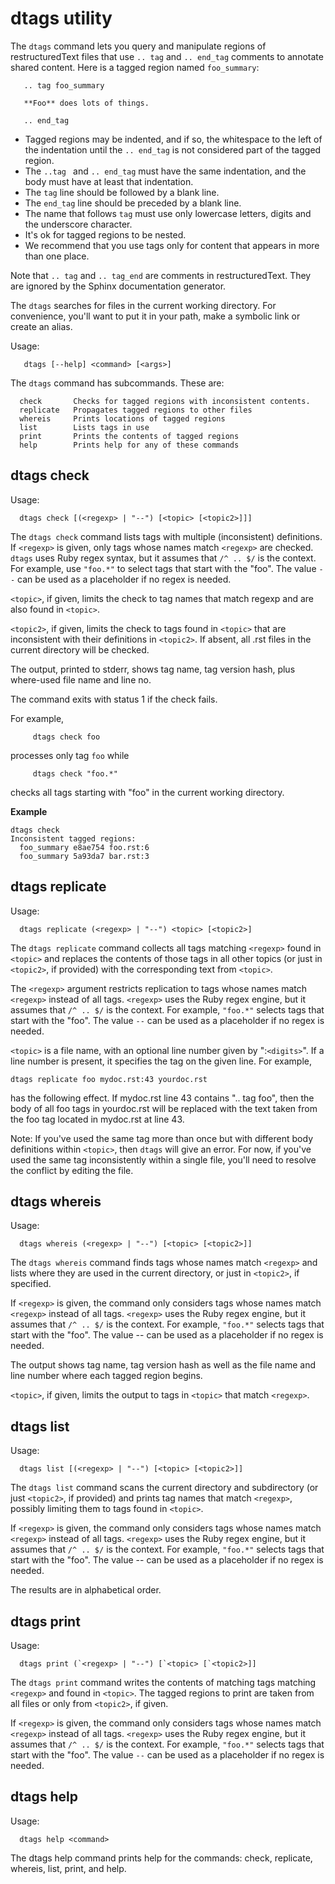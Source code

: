# dtags utility

The `dtags` command lets you query and manipulate regions of
restructuredText files that use `.. tag` and `.. end_tag` comments to
annotate shared content. Here is a tagged region named `foo_summary`:
 
```
   .. tag foo_summary
   
   **Foo** does lots of things.
   
   .. end_tag
```

* Tagged regions may be indented, and if so, the whitespace to the 
left of the indentation until the `.. end_tag` is not considered part
of the tagged region. 
* The `..tag ` and `.. end_tag` must have the same 
indentation, and the body must have at least that indentation.
* The ``tag`` line should be followed by a blank line.
* The ``end_tag`` line should be preceded by a blank line.
* The name that follows ``tag`` must use only lowercase letters, digits and the underscore character.
* It's ok for tagged regions to be nested.
* We recommend that you use tags only for content that appears in more than one place.

Note that `.. tag` and `.. tag_end` are comments in
restructuredText. They are ignored by the Sphinx documentation
generator.

The `dtags` searches for files in the current working directory. For convenience, you'll want to put it in your path, make a symbolic link or create an alias.

Usage:

```
   dtags [--help] <command> [<args>]
```

The `dtags` command has subcommands. These are:

      check       Checks for tagged regions with inconsistent contents.
      replicate   Propagates tagged regions to other files
      whereis     Prints locations of tagged regions
      list        Lists tags in use
      print       Prints the contents of tagged regions
      help        Prints help for any of these commands

## dtags check

Usage:
```
  dtags check [(<regexp> | "--") [<topic> [<topic2>]]]
```
The `dtags check` command lists tags with multiple (inconsistent)
definitions. If `<regexp>` is given, only tags whose names match
`<regexp>` are checked. `dtags` uses Ruby regex syntax, but it assumes
that `/^ .. $/` is the context. For example, use `"foo.*"` to select tags
that start with the "foo". The value `--` can be used as a placeholder
if no regex is needed.

`<topic>`, if given, limits the check to tag names that match regexp and
are also found in `<topic>`.

`<topic2>`, if given, limits the check to tags found in `<topic>` that are
inconsistent with their definitions in `<topic2>`. If absent, all .rst
files in the current directory will be checked.

The output, printed to stderr, shows tag name, tag version hash, plus
where-used file name and line no.

The command exits with status 1 if the check fails.

For example,

```
     dtags check foo
```

processes only tag `foo` while 

```
     dtags check "foo.*"
```	 

checks all tags starting with "foo" in the current working directory.

**Example**
```
dtags check
Inconsistent tagged regions:
  foo_summary e8ae754 foo.rst:6
  foo_summary 5a93da7 bar.rst:3
```

## dtags replicate

Usage: 
```
  dtags replicate (<regexp> | "--") <topic> [<topic2>]
```

The `dtags replicate` command collects all tags matching `<regexp>` found
in `<topic>` and replaces the contents of those tags in all other topics
(or just in `<topic2>`, if provided) with the corresponding text from
`<topic>`.

The `<regexp>` argument restricts replication to tags whose names match
`<regexp>` instead of all tags. `<regexp>` uses the Ruby regex engine, but
it assumes that `/^ .. $/` is the context. For example, `"foo.*"` selects
tags that start with the "foo". The value `--` can be used as a
placeholder if no regex is needed.

`<topic>` is a file name, with an optional line number given by
":`<digits>`".  If a line number is present, it specifies the tag on the
given line.  For example,

    dtags replicate foo mydoc.rst:43 yourdoc.rst

has the following effect. If mydoc.rst line 43 contains ".. tag foo",
then the body of all foo tags in yourdoc.rst will be replaced with the
text taken from the foo tag located in mydoc.rst at line 43.

Note: If you've used the same tag more than once but with different
body definitions within `<topic>`, then `dtags` will give an
error. For now, if you've used the same tag inconsistently within a
single file, you'll need to resolve the conflict by editing the file.

## dtags whereis

Usage: 
```
  dtags whereis (<regexp> | "--") [<topic> [<topic2>]]
```

The `dtags whereis` command finds tags whose names match `<regexp>` and
lists where they are used in the current directory, or just in
`<topic2>`, if specified.

If `<regexp>` is given, the command only considers tags whose names
match `<regexp>` instead of all tags. `<regexp>` uses the Ruby regex
engine, but it assumes that `/^ .. $/` is the context. For example,
`"foo.*"` selects tags that start with the "foo". The value -- can be
used as a placeholder if no regex is needed.

The output shows tag name, tag version hash as well as the file name
and line number where each tagged region begins.

`<topic>`, if given, limits the output to tags in `<topic>` that match
`<regexp>`.

## dtags list

Usage: 
```
  dtags list [(<regexp> | "--") [<topic> [<topic2>]]
```
The `dtags list` command scans the current directory and subdirectory
(or just `<topic2>`, if provided) and prints tag names that match
`<regexp>`, possibly limiting them to tags found in `<topic>`.

If `<regexp>` is given, the command only considers tags whose names
match `<regexp>` instead of all tags. `<regexp>` uses the Ruby regex
engine, but it assumes that `/^ .. $/` is the context. For example,
`"foo.*"` selects tags that start with the "foo". The value -- can be
used as a placeholder if no regex is needed.

The results are in alphabetical order.

## dtags print

Usage: 
```
  dtags print (`<regexp> | "--") [`<topic> [`<topic2>]]
```

The `dtags print` command writes the contents of matching tags matching
`<regexp>` and found in `<topic>`. The tagged regions to print are taken
from all files or only from `<topic2>`, if given.

If `<regexp>` is given, the command only considers tags whose names
match `<regexp>` instead of all tags. `<regexp>` uses the Ruby regex
engine, but it assumes that `/^ .. $/` is the context. For example,
`"foo.*"` selects tags that start with the "foo". The value `--` can be
used as a placeholder if no regex is needed.

## dtags help

Usage: 
```
  dtags help <command>
```

The dtags help command prints help for the commands: check,
replicate, whereis, list, print, and help.
